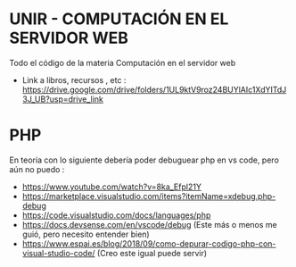 # UNIR - COMPUTACIÓN EN EL SERVIDOR WEB
Todo el código de la materia Computación en el servidor web

- Link a libros, recursos , etc : https://drive.google.com/drive/folders/1UL9ktV9roz24BUYlAIc1XdYITdJ3J_UB?usp=drive_link

# PHP

En teoría con lo siguiente debería poder debuguear php en vs code, pero aún no puedo :
 - https://www.youtube.com/watch?v=8ka_Efpl21Y
 - https://marketplace.visualstudio.com/items?itemName=xdebug.php-debug
 - https://code.visualstudio.com/docs/languages/php
 - https://docs.devsense.com/en/vscode/debug  (Este más o menos me guió, pero necesito entender bien)
 - https://www.espai.es/blog/2018/09/como-depurar-codigo-php-con-visual-studio-code/ (Creo este igual puede servir)
